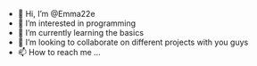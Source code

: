 - 👋 Hi, I’m @Emma22e
- 👀 I’m interested in programming
- 🌱 I’m currently learning the basics
- 💞️ I’m looking to collaborate on different projects with you guys
- 📫 How to reach me ...

<!---
Emma22e/Emma22e is a ✨ special ✨ repository because its `README.md` (this file) appears on your GitHub profile.
You can click the Preview link to take a look at your changes.
--->
